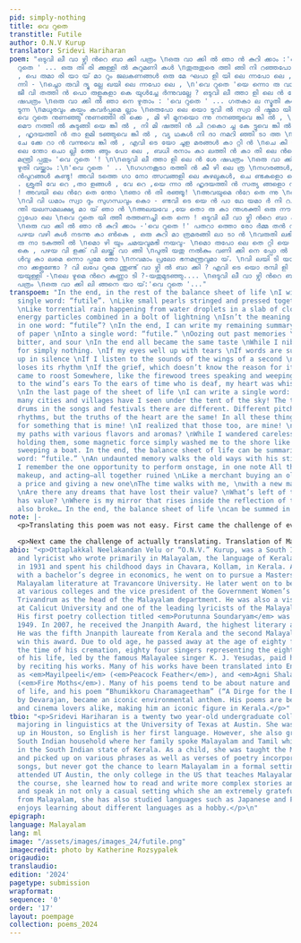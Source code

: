 ```yaml
---
pid: simply-nothing
title: വെ റുതെ
transtitle: Futile
author: O.N.V Kurup
translator: Sridevi Hariharan
poem: "ഒടുവി ലീ വാ ഴ്വി ന്‍റെ ബാ ക്കി പത്രം \nഒരു വാ ക്കി ല്‍ ഞാ ന്‍ കുറി ക്കാം :'വെ
  റുതെ ' ... ഒരു തി രി ക്കുള്ളി ല്‍ കുറുമണി കള്‍ \nതുരുതുരെ ത്തി ങ്ങി നി റഞ്ഞപോ ലെ
  , പെ രുമാ രി യാ യ് മാ റും ജലകണങ്ങള്‍ ഒരു മേ ഘപാ ളി യി ലെ ന്നപോ ലെ , \nനി രവധി യൂര്‍ജ്ജകണങ്ങളൊ
  ന്നി - \nച്ചൊ രുവി ദ്യു ല്ലേ ഖയി ലെ ന്നപോ ലെ , \n'വെ റുതെ 'യെ ന്നൊ രു വാ ക്കി ല്‍
  ജീ വി തത്തി ന്‍ പൊ രുളുകളാ കെ യുള്‍ച്ചേ ര്‍ന്നുവല്ലേ ? ഒടുവി ലീ ത്താ ളി ലെ ന്‍ ശേ
  ഷപത്രം \nഒരു വാ ക്കി ല്‍ ഞാ നെ ഴുതാം : 'വെ റുതെ ' ... ഗതകാ ല സ്മൃതി കള്‍ ചുരന്നി
  ടുന്ന \nമധുരവും കയ്പും കവര്‍പ്പുമെ ല്ലാം \nഒരുപോ ലെ യൊ ടുവി ല്‍ സ്വാ ദി ഷ്ഠമാ യി
  വെ റുതെ നുണഞ്ഞു നുണഞ്ഞി രി ക്കെ , മി ഴി മുനയൊ ന്നു നനഞ്ഞുവെ ങ്കി ല്‍ , \nമൊ ഴി കള്‍
  മൌ നത്തി ല്‍ കുടുങ്ങി യെ ങ്കി ല്‍ , നി മി ഷത്തി ന്‍ ചി റകൊ ച്ച കേ ട്ടുവെ ങ്കി ല്‍
  , ഹൃദയത്തി ന്‍ താ ളമി ടഞ്ഞുവെ ങ്കി ല്‍ , വ്യ ഥകള്‍ നി ദാ നമറി ഞ്ഞി ടാ ത്ത \nകദനങ്ങള്‍
  ചേ ക്കേ റാ ന്‍ വന്നുവെ ങ്കി ല്‍ , എവി ടെ യോ ചൂള മരങ്ങള്‍ കാ റ്റി ന്‍ \nചെ കി ടി
  ലെ ന്തോ ചൊ ല്ലി ത്തേ ങ്ങും പോ ലെ , ബധി രനാം കാ ലത്തി ന്‍ കാ തി ലെ ന്‍റെ ഹൃദയം നി
  മന്ത്രി പ്പതും 'വെ റുതെ '! \n\nഒടുവി ലീ ത്താ ളി ലെ ന്‍ ശേ ഷപത്രം \nഒരു വാ ക്കി ലെ
  ഴുതി വയ്ക്കാം :\n'വെ റുതെ ' .. \nഗഗനകൂടാ രത്തി ന്‍ കീ ഴി ലെ ത്ര \nനഗരങ്ങള്‍,നാ ട്ടി
  ന്‍പുറങ്ങള്‍ കണ്ടു! അവി ടത്തെ ഗാ നോ ത്സവങ്ങളി ലെ കുഴലുകള്‍, ചെ ണ്ടകളൊ ക്കെ വേ റെ
  . ശ്രുതി വേ റെ ,താ ളങ്ങള്‍ , വേ റെ ,യെ ന്നാ ല്‍ ഹൃദയത്തി ന്‍ സത്യ ങ്ങളൊ ന്നുപോ ലെ
  ! അവയി ലെ ന്‍റേ തെ ന്തോ \nഞാ ന്‍ തി രഞ്ഞൂ! \nഅവയുമെ ന്‍റേ തെ ന്നു \nഞാ നറി ഞ്ഞൂ!
  \nവി വി ധമാം സ്വാ ദും സുഗന്ധവും കൊ - ണ്ടവി ടെ യെ ന്‍ പാ ഥേ യമാ ര്‍ നി റച്ചൂ? അതുമേ
  ന്തി യലസമലക്ഷ്യ മാ യ് ഞാ ന്‍ \nഅലയവേ ,യേ തൊ രു കാ ന്തശക്തി ഒരു നൗ കയെ കടല്‍ക്കാ
  റ്റുപോ ലെ \nവെ റുതെ യി ത്തീ രത്തണച്ചി തെ ന്നെ ! ഒടുവി ലീ വാ ഴ്വി ന്‍റെ ബാ ക്കി പത്രം
  \nഒരു വാ ക്കി ല്‍ ഞാ ന്‍ കുറി ക്കാം -'വെ റുതെ !' പതറാ ത്തൊ രോ ര്‍മ്മ തന്‍ വടി യുമൂന്നി
  പഴയ വഴി കള്‍ നടന്നു കാ ണ്‍കെ , ഒരു കുറി മാ ത്രമരങ്ങി ലാ ടാ ന്‍ \nവരുതി ലഭി ച്ചൊ
  രു നാ ടകത്തി ല്‍ \nമൊ ഴി യും ചമയവുമഭി നയവു- \nമൊ രുപോ ലെ തെ റ്റി യെ ന്നോ ര്‍ത്തുപോ
  കെ , പഴയ വി ളക്ക് വി ലയ്ക്ക് വാ ങ്ങി \nപുതി യതു നല്‍കും വണി ക്കി നെ പ്പോ ല്‍ നടകൊ
  ള്‍വു കാ ലമെ ന്നൊ പ്പമേ തോ \nനവമാം പ്രലോ ഭനമന്ത്രവുമാ യ്. \nവി ലയി ടി യാ ത്ത കി
  നാ ക്കളുണ്ടോ ? വി ലപേ റുമെ ന്തുണ്ട് വാ ഴ്വി ല്‍ ബാ ക്കി ? എവി ടെ യൊ രമ്പി ളി ച്ഛാ
  യയുള്ളി -\nലെ ഴുമെ ന്‍റെ കണ്ണാ ടി ?-യതുമുടഞ്ഞു.... \nഒടുവി ലീ വാ ഴ്വി ന്‍റെ ബാ ക്കി
  പത്രം \nഒരു വാ ക്കി ലി ങ്ങനെ യാ യ്:'വെ റുതെ '..."
transpoem: "In the end, in the rest of the balance sheet of life \nI will write a
  single word: “futile”. \nLike small pearls stringed and pressed together in a thread
  \nLike torrential rain happening from water droplets in a slab of cloud \nLike many
  energy particles combined in a bolt of lightning \nIsn’t the meaning of life summarized
  in one word: “futile”? \nIn the end, I can write my remaining summary for this sheet
  of paper \nInto a single word: “futile.” \nOozing out past memories \nThat are sweet,
  bitter, and sour \nIn the end all became the same taste \nWhile I nibble and nibble
  for simply nothing. \nIf my eyes well up with tears \nIf words are suddenly entangled
  up in silence \nIf I listen to the sounds of the wings of a second \nIf my heartbeat
  loses its rhythm \nIf the grief, which doesn’t know the reason for its sorrows,
  came to roost Somewhere, like the firewood trees speaking and weeping something
  to the wind’s ears To the ears of time who is deaf, my heart was whispering—\nFutile!
  \nIn the last page of the sheet of life \nI can write a single word: \n“Futile.”\nHow
  many cities and villages have I seen under the tent of the sky! The trumpets and
  drums in the songs and festivals there are different. Different pitches, different
  rhythms, but the truths of the heart are the same! In all these things, I searched
  for something that is mine! \nI realized that those too, are mine! \nWho filled
  my paths with various flavors and aromas? \nWhile I wandered carelessly and aimlessly
  holding them, some magnetic force simply washed me to the shore like a sea breeze
  sweeping a boat. In the end, the balance sheet of life can be summarized in one
  word: “futile.” \nAn undaunted memory walks the old ways with his stick, \nWhen
  I remember the one opportunity to perform onstage, in one note All the dialogue,
  makeup, and acting—all together ruined \nLike a merchant buying an old lamp for
  a price and giving a new one\nThe time walks with me, \nwith a new mantra of temptation.
  \nAre there any dreams that have lost their value? \nWhat’s left of this life that
  has value? \nWhere is my mirror that rises inside the reflection of the moon? That
  also broke… In the end, the balance sheet of life \ncan be summed in one word: “futile.” "
note: |-
  <p>Translating this poem was not easy. First came the challenge of even finding a poem to translate at all. I did not know many famous Malayalam poets, although I knew there were many, but I did not initially have many resources online or know where to start. Thankfully, my parents, having grown up speaking Malayalam, gave me some names, O.N.V Kurup and Suguthakumari among others. I had to search their bios and find some of their works in books and Malayalam poetry blogs. I realized that some works had already been translated into English, but many had not, so I thought I would try to translate those.</p>

  <p>Next came the challenge of actually translating. Translation of Malayalam poetry is hard, even for native speakers sometimes, because much of the language in poetry is not used in casual settings. It is more literature-based, often using flowery and archaic vocabulary and grammar. Reading the script is hard sometimes for a reader like me, not only due to the curvy shape of letters, but because Malayalam words can run on and be extremely long. Due to the concept of <em>sandhi</em>, where the forms of words can change when combined. For example: the word <span lang=“ml”>രാ മൻ</span> (<em>Raman</em>) combined with <span lang=“ml”>ആയി രി ക്കുക</span> (was/were) becomes <span lang=“ml”>രാ മാ യി രി ക്കുക</span> (<em>Raamaayirikkuka</em>), which can be hard to understand at first glance when reading. Being a bilingual speaker, it was easy for me to pick up on words being spoken that had <em>sandhi</em>, but reading them was a completely different animal. Many problems I had with translating involved <em>sandhi</em> and grammar, while others also included vocabulary and pacing of the verses. I didn’t have many dictionaries to go off of when I came across words I didn’t understand. Mainly I had some Malayalam apps, websites, and Hermann Gundert’s dictionary to help, along with the occasional correction from my parents, and my Malayalam professor at University of Texas at Austin when she looked over my full translation rough draft. My professor and classmates also debated the numerous ways to write the same concept in different ways to better form sentences that make sense in English. As a linguistics major, I’ve spent a significant amount of time studying syntax, sentence structure, and word order, and I really had to put my knowledge to use here. Many lines in the poem turned out to be part of the same sentence, so I was at first unsure of how to properly organize the structure of my translation. Now, I don’t think my translation is perfect and I can always work to make it better, but I think I put in the right effort to make it polished for understanding, and now have a better idea on how to translate Malayalam poetry than before. It’s funny how Malayalam has a high literacy rate in the state of Kerala, but it’s only one language of hundreds within India. I think it is a difficult language in which to write poetry and harder yet to respect poets’ efforts from the standpoint of a translator. Overall, this translation took over a month and was a harsh, grueling process, but I found it equally fulfilling. The poem’s meanings were very beautiful once I was able to attain a better essence of them.</p>
abio: "<p>Ottaplakkal Neelakandan Velu or “O.N.V.” Kurup, was a South Indian poet
  and lyricist who wrote primarily in Malayalam, the language of Kerala. He was born
  in 1931 and spent his childhood days in Chavara, Kollam, in Kerala. After graduating
  with a bachelor’s degree in economics, he went on to pursue a Masters in Arts in
  Malayalam literature at Travancore University. He later went on to become a lecturer
  at various colleges and the vice president of the Government Women’s college in
  Trivandrum as the head of the Malayalam department. He was also a visiting professor
  at Calicut University and one of the leading lyricists of the Malayalam film industry.
  His first poetry collection titled <em>Porutunna Soundaryam</em> was written in
  1949. In 2007, he received the Jnanpith Award, the highest literary award in India.
  He was the fifth Jnanpith laureate from Kerala and the second Malayalam poet to
  win this award. Due to old age, he passed away at the age of eighty four and at
  the time of his cremation, eighty four singers representing the eighty four years
  of his life, led by the famous Malayalee singer K. J. Yesudas, paid homage to him
  by reciting his works. Many of his works have been translated into English, such
  as <em>Mayilpeeli</em> (<em>Peacock Feather</em>), and <em>Agni Shalabhangal</em>
  (<em>Fire Moths</em>). Many of his poems tend to be about nature and the meaning
  of life, and his poem “Bhumikkoru Charamageetham” (“A Dirge for the Earth”), composed
  by Devarajan, became an iconic environmental anthem. His poems are beloved by poetry
  and cinema lovers alike, making him an iconic figure in Kerala.</p>"
tbio: "<p>Sridevi Hariharan is a twenty two year-old undergraduate college student
  majoring in linguistics at the University of Texas at Austin. She was born and brought
  up in Houston, so English is her first language. However, she also grew up in a
  South Indian household where her family spoke Malayalam and Tamil which are spoken
  in the South Indian state of Kerala. As a child, she was taught the Malayalam alphabet
  and picked up on various phrases as well as verses of poetry incorporated into Malayalam
  songs, but never got the chance to learn Malayalam in a formal setting until she
  attended UT Austin, the only college in the US that teaches Malayalam courses. In
  the course, she learned how to read and write more complex stories and classic writings,
  and speak in not only a casual setting which she am extremely grateful for. Aside
  from Malayalam, she has also studied languages such as Japanese and French, and
  enjoys learning about different languages as a hobby.</p>\n"
epigraph:
language: Malayalam
lang: ml
image: "/assets/images/images_24/futile.png"
imagecredit: photo by Katherine Rozsypalek
origaudio:
translaudio:
edition: '2024'
pagetype: submission
wrapformat:
sequence: '0'
order: '17'
layout: poempage
collection: poems_2024
---
```

